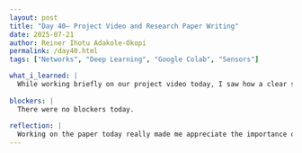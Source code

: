 ```yaml
---
layout: post
title: "Day 40– Project Video and Research Paper Writing"
date: 2025-07-21
author: Reiner Ihotu Adakole-Okopi
permalink: /day40.html
tags: ["Networks", "Deep Learning", "Google Colab", "Sensors"]

what_i_learned: |
  While working briefly on our project video today, I saw how a clear storyline makes even technical content more engaging. But most of my time was spent refining our research paper, especially focusing on structure and flow. I learned how important it is for each section to transition smoothly—how the introduction should naturally lead into the methodology, and how the findings should clearly support our objectives. I also practiced tightening my writing so everything reads clean without losing meaning. It's helping me become a lot more intentional about how I present ideas.
  
blockers: |
  There were no blockers today. 
  
reflection: |
  Working on the paper today really made me appreciate the importance of structure in technical writing. It's easy to get lost in details if there’s no clear order, so outlining before writing has been a game changer. I’m starting to see how each part of the paper works like a puzzle piece. Even though it’s challenging, I like seeing how everything we’ve done fits together. It’s giving me a better grasp of how to explain tech projects in a professional way.
---
```

